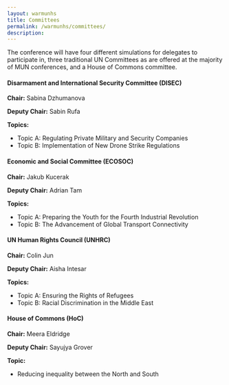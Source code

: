 ```yaml
---
layout: warmunhs
title: Committees
permalink: /warmunhs/committees/
description:
---
```

The conference will have four different simulations for delegates to participate in, three traditional UN Committees as are offered at the majority of MUN conferences, and a House of Commons committee.

#### Disarmament and International Security Committee (DISEC)
**Chair:** Sabina Dzhumanova

**Deputy Chair:** Sabin Rufa

**Topics:**
- Topic A: Regulating Private Military and Security Companies
- Topic B: Implementation of New Drone Strike Regulations 

#### Economic and Social Committee (ECOSOC)
**Chair:** Jakub Kucerak

**Deputy Chair:** Adrian Tam

**Topics:**
- Topic A: Preparing the Youth for the Fourth Industrial Revolution
- Topic B: The Advancement of Global Transport Connectivity 

#### UN Human Rights Council (UNHRC)
**Chair:** Colin Jun

**Deputy Chair:** Aisha Intesar

**Topics:**
- Topic A: Ensuring the Rights of Refugees
- Topic B: Racial Discrimination in the Middle East


#### House of Commons (HoC)
**Chair:** Meera Eldridge

**Deputy Chair:** Sayujya Grover

**Topic:**
- Reducing inequality between the North and South
